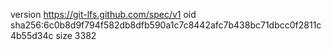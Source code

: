 version https://git-lfs.github.com/spec/v1
oid sha256:6c0b8d9f794f582db8dfb590a1c7c8442afc7b438bc71dbcc0f2811c4b55d34c
size 3382
